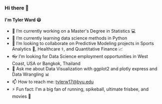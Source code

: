 ### Hi there 👋

<!--
**runstats21/runstats21** is a ✨ _special_ ✨ repository because its `README.md` (this file) appears on your GitHub profile.

Here are some ideas to get you started:

-  I’m currently working on a Master's Degree in Statistics
- 🌱 I’m currently learning data science methods in Python
- :football I’m looking to collaborate on Sports Analytics and Predictive Modeling
- 🤔 I’m looking for 
- :chart_with_upwards_trend: Ask me about Data Visualization with ggplot2 and plotly express and Data Wrangling
- 📫 How to reach me: tylerw17@byu.edu
- 😄 Pronouns: ...
- ⚡ Fun fact: I'm currently training for my 2nd marathon! 
-->
#### I'm Tyler Ward :smiley:
- 🔭 I’m currently working on a Master's Degree in Statistics :computer:
- 🌱 I’m currently learning data science methods in Python
- :calling: I’m looking to collaborate on Predictive Modeling projects in Sports Analytics :football:, Healthcare ⚕️, and Quantitative Finance :chart_with_upwards_trend:
- :eyeglasses: I’m looking for Data Science employment opportunities in West Coast, USA or Bangkok, Thailand
- :speech_balloon: Ask me about Data Visualization with ggplot2 and plotly express and Data Wrangling :bar_chart:
- 📫 How to reach me: tylerw17@byu.edu
- ⚡ Fun fact: I'm a big fan of running, spikeball, ultimate frisbee, and movies :running:
